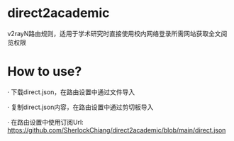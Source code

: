 # direct2academic
v2rayN路由规则，适用于学术研究时直接使用校内网络登录所需网站获取全文阅览权限

# How to use?
· 下载direct.json，在路由设置中通过文件导入

· 复制direct.json内容，在路由设置中通过剪切板导入

· 在路由设置中使用订阅Url: https://github.com/SherlockChiang/direct2academic/blob/main/direct.json
